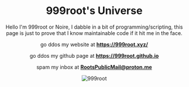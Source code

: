 
<h1 align="center">999root's Universe</h2>

<div align="center">

  Hello I'm 999root or Noire, I dabble in a bit of programming/scripting, this page is just to prove that I know maintainable code if it hit me in the face. 

  go ddos my website at **https://999root.xyz/**
  
  go ddos my github page at **https://999root.github.io**

  spam my inbox at **RootsPublicMail@proton.me**

</div>

<div align="center">
  <p><img src="https://github-readme-streak-stats.herokuapp.com/?user=999root&" alt="999root" /></p>
</div>

